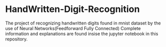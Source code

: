 # HandWritten-Digit-Recognition
The project of recognizing handwritten digits found in mnist dataset by the use of Neural Networks(Feedforward Fully Connected)
Complete information and explanations are found insise the jupyter notebook in this repository.
